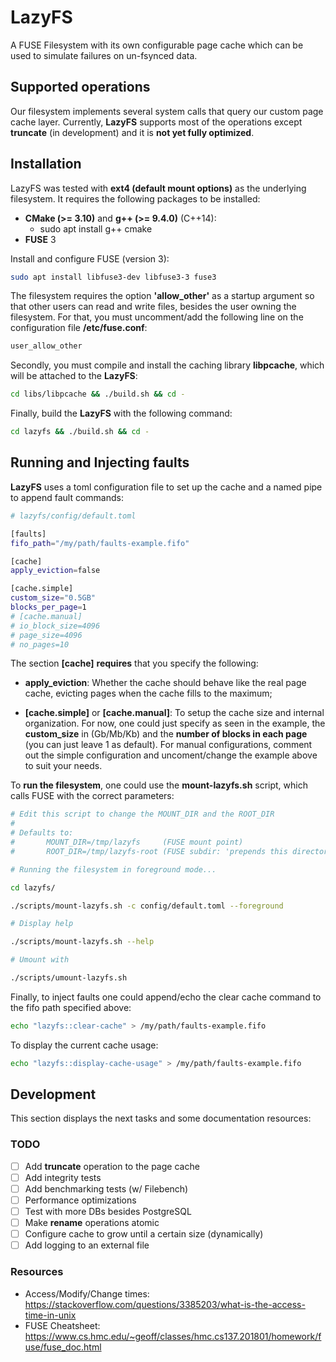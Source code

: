 # LazyFS

A FUSE Filesystem with its own configurable page cache which can be used to simulate failures on un-fsynced data.

## Supported operations

Our filesystem implements several system calls that query our custom page cache layer. Currently, **LazyFS** supports most of the operations except **truncate** (in development) and it is **not yet fully optimized**.

## Installation

LazyFS was tested with **ext4 (default mount options)** as the underlying filesystem. It requires the following packages to be installed:

-   **CMake (>= 3.10)** and **g++ (>= 9.4.0)** (C++14):
    -   sudo apt install g++ cmake
-   **FUSE** 3

Install and configure FUSE (version 3):

```bash
sudo apt install libfuse3-dev libfuse3-3 fuse3
```

The filesystem requires the option **'allow_other'** as a startup argument so that other users can read and write files, besides the user owning the filesystem. For that, you must uncomment/add the following line on the configuration file **/etc/fuse.conf**:

```bash
user_allow_other
```

Secondly, you must compile and install the caching library **libpcache**, which will be attached to the **LazyFS**:

```bash
cd libs/libpcache && ./build.sh && cd -
```

Finally, build the **LazyFS** with the following command:

```bash
cd lazyfs && ./build.sh && cd -
```

## Running and Injecting faults

**LazyFS** uses a toml configuration file to set up the cache and a named pipe to append fault commands:

```bash
# lazyfs/config/default.toml

[faults]
fifo_path="/my/path/faults-example.fifo"

[cache]
apply_eviction=false

[cache.simple]
custom_size="0.5GB"
blocks_per_page=1
# [cache.manual]
# io_block_size=4096
# page_size=4096
# no_pages=10
```

The section **[cache]** **requires** that you specify the following:

-   **apply_eviction**: Whether the cache should behave like the real page cache, evicting pages when the cache fills to the maximum;

-   **[cache.simple]** or **[cache.manual]**: To setup the cache size and internal organization. For now, one could just specify as seen in the example, the **custom_size** in (Gb/Mb/Kb) and the **number of blocks in each page** (you can just leave 1 as default). For manual configurations, comment out the simple configuration and uncoment/change the example above to suit your needs.

To **run the filesystem**, one could use the **mount-lazyfs.sh** script, which calls FUSE with the correct parameters:

```bash
# Edit this script to change the MOUNT_DIR and the ROOT_DIR
#
# Defaults to:
#       MOUNT_DIR=/tmp/lazyfs     (FUSE mount point)
#       ROOT_DIR=/tmp/lazyfs-root (FUSE subdir: 'prepends this directory to all paths')

# Running the filesystem in foreground mode...

cd lazyfs/

./scripts/mount-lazyfs.sh -c config/default.toml --foreground

# Display help

./scripts/mount-lazyfs.sh --help

# Umount with

./scripts/umount-lazyfs.sh
```

Finally, to inject faults one could append/echo the clear cache command to the fifo path specified above:

```bash
echo "lazyfs::clear-cache" > /my/path/faults-example.fifo
```

To display the current cache usage:

```bash
echo "lazyfs::display-cache-usage" > /my/path/faults-example.fifo
```

## Development

This section displays the next tasks and some documentation resources:

### TODO

-   [ ] Add **truncate** operation to the page cache
-   [ ] Add integrity tests
-   [ ] Add benchmarking tests (w/ Filebench)
-   [ ] Performance optimizations
-   [ ] Test with more DBs besides PostgreSQL
-   [ ] Make **rename** operations atomic
-   [ ] Configure cache to grow until a certain size (dynamically)
-   [ ] Add logging to an external file

### Resources

-   Access/Modify/Change times: https://stackoverflow.com/questions/3385203/what-is-the-access-time-in-unix
-   FUSE Cheatsheet: https://www.cs.hmc.edu/~geoff/classes/hmc.cs137.201801/homework/fuse/fuse_doc.html
